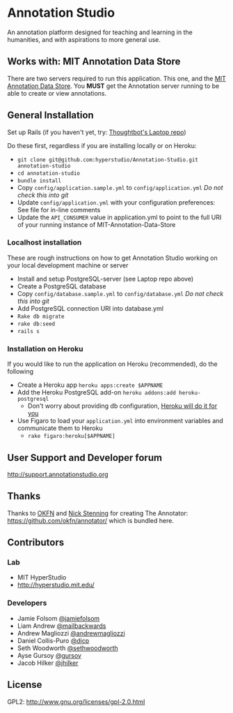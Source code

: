 # Annotation Studio
An annotation platform designed for teaching and learning in the humanities, and with aspirations to more general use.

## Works with: MIT Annotation Data Store
There are two servers required to run this application. This one, and the [MIT Annotation Data Store](https://github.com/hyperstudio/MIT-Annotation-Data-Store).
You __MUST__ get the Annotation server running to be able to create or view annotations.

## General Installation
Set up Rails (if you haven't yet, try: [Thoughtbot's Laptop repo](https://github.com/thoughtbot/laptop))

Do these first, regardless if you are installing locally or on Heroku:
- ```git clone git@github.com:hyperstudio/Annotation-Studio.git annotation-studio```
- ```cd annotation-studio```
- ```bundle install```
- Copy `config/application.sample.yml` to `config/application.yml` _Do not check this into git_
- Update `config/application.yml` with your configuration preferences: See file for in-line comments
- Update the `API_CONSUMER` value in application.yml to point to the full URI of your running instance of MIT-Annotation-Data-Store


### Localhost installation
These are rough instructions on how to get Annotation Studio working on your local development machine or server

- Install and setup PostgreSQL-server (see Laptop repo above)
- Create a PostgreSQL database
- Copy `config/database.sample.yml` to `config/database.yml` _Do not check this into git_
- Add PostgreSQL connection URI into database.yml
- `Rake db migrate`
- `rake db:seed`
- ```rails s```

### Installation on Heroku
If you would like to run the application on Heroku (recommended), do the following

- Create a Heroku app `heroku apps:create $APPNAME`
- Add the Heroku PostgreSQL add-on `heroku addons:add heroku-postgresql`
  - Don't worry about providing db configuration, [Heroku will do it for you](https://devcenter.heroku.com/articles/heroku-postgresql#connecting-in-rails)
- Use Figaro to load your `application.yml` into environment variables and communicate them to Heroku
  -  `rake figaro:heroku[$APPNAME]`

## User Support and Developer forum
http://support.annotationstudio.org

## Thanks
Thanks to [OKFN](https://github.com/okfn/) and [Nick Stenning](https://github.com/nickstenning/) for creating The Annotator: https://github.com/okfn/annotator/ which is bundled here.

## Contributors
### Lab
- MIT HyperStudio
- http://hyperstudio.mit.edu/

### Developers
- Jamie Folsom [@jamiefolsom](http://github.com/jamiefolsom)
- Liam Andrew [@mailbackwards](http://github.com/mailbackwards)
- Andrew Magliozzi [@andrewmagliozzi](http://github.com/andrewmagliozzi)
- Daniel Collis-Puro [@djcp](http://github.com/djcp)
- Seth Woodworth [@sethwoodworth](http://github.com/sethwoodworth)
- Ayse Gursoy [@gursoy](http://github.com/gursoy)
- Jacob Hilker [@jhilker](http://github.com/jhilker)

## License
GPL2: http://www.gnu.org/licenses/gpl-2.0.html
